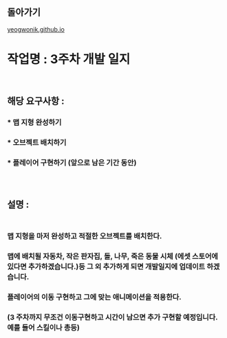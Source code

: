 ## 돌아가기

[yeogwonik.github.io](./index.md)<br>

# 작업명 : 3주차 개발 일지 <br><br>
## 해당 요구사항 : <br>
### * 맵 지형 완성하기<br>
### * 오브젝트 배치하기<br>
### * 플레이어 구현하기 (앞으로 남은 기간 동안)<br><br><br>
## 설명 :<br><br>
### 맵 지형을 마저 완성하고 적절한 오브젝트를 배치한다.<br>
### 맵에 배치될 자동차, 작은 판자집, 돌, 나무, 죽은 동물 시체 (에셋 스토어에 있다면 추가하겠습니다.)등 그 외 추가하게 되면 개발일지에 업데이트 하겠습니다.<br>
### 플레이어의 이동 구현하고 그에 맞는 애니메이션을 적용한다.<br>
### (3 주차까지 무조건 이동구현하고 시간이 남으면 추가 구현할 예정입니다. 예를 들어 스킬이나 총등)<br>

